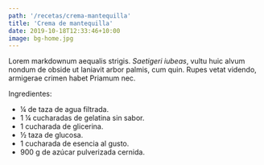 ```yaml
---
path: '/recetas/crema-mantequilla'
title: 'Crema de mantequilla'
date: 2019-10-18T12:33:46+10:00
image: bg-home.jpg
---
```


Lorem markdownum aequalis strigis. _Saetigeri iubeas_, vultu huic alvum nondum
de obside ut laniavit arbor palmis, cum quin. Rupes vetat videndo, armigerae
crimen habet Priamum nec.

Ingredientes:
- ¼ de taza de agua filtrada.
- 1 ¼ cucharadas de gelatina sin sabor.
- 1 cucharada de glicerina.
- ½ taza de glucosa.
- 1 cucharada de esencia al gusto.
- 900 g de azúcar pulverizada cernida.